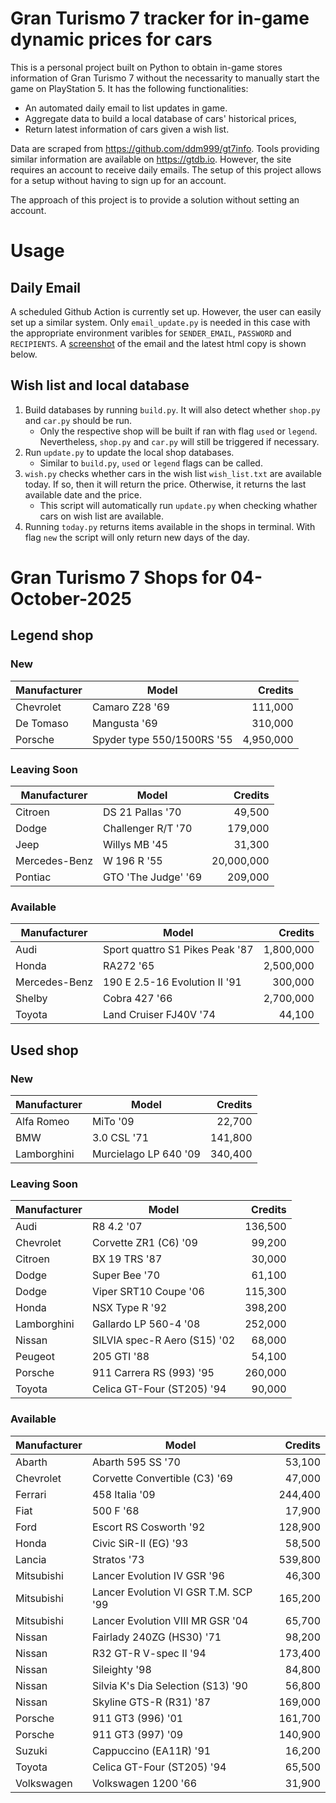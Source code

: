 # Gran Turismo 7 tracker for in-game dynamic prices for cars

This is a personal project built on Python to obtain in-game stores information of Gran Turismo 7 without the necessarity to manually start the game on PlayStation 5. It has the following functionalities:

- An automated daily email to list updates in game.
- Aggregate data to build a local database of cars' historical prices,
- Return latest information of cars given a wish list.

Data are scraped from https://github.com/ddm999/gt7info. Tools providing similar information are available on https://gtdb.io. However, the site requires an account to receive daily emails. The setup of this project allows for a setup without having to sign up for an account.

The approach of this project is to provide a solution without setting an account.

# Usage

## Daily Email

A scheduled Github Action is currently set up. However, the user can easily set up a similar system. Only `email_update.py` is needed in this case with the appropriate environment varibles for `SENDER_EMAIL`, `PASSWORD` and `RECIPIENTS`. A [screenshot](https://raw.githubusercontent.com/marcohoucheng/Gran-Turismo-7-Price-Tracker/main/data/email_screenshot.png) of the email and the latest html copy is shown below.

## Wish list and local database

1. Build databases by running `build.py`. It will also detect whether `shop.py` and `car.py` should be run.
    - Only the respective shop will be built if ran with flag `used` or `legend`. Nevertheless, `shop.py` and `car.py` will still be triggered if necessary.
2. Run `update.py` to update the local shop databases.
    - Similar to `build.py`, `used` or `legend` flags can be called.
3. `wish.py` checks whether cars in the wish list `wish_list.txt` are available today. If so, then it will return the price. Otherwise, it returns the last available date and the price.
    - This script will automatically run `update.py` when checking whather cars on wish list are available.
4. Running `today.py` returns items available in the shops in terminal. With flag `new` the script will only return new days of the day.


# Gran Turismo 7 Shops for 04-October-2025



## Legend shop

### New
 | Manufacturer | Model | Credits |
 | --- | --- | --: |
|Chevrolet|Camaro Z28 '69|111,000|
|De Tomaso|Mangusta '69|310,000|
|Porsche|Spyder type 550/1500RS '55|4,950,000|

### Leaving Soon
 | Manufacturer | Model | Credits |
 | --- | --- | --: |
|Citroen|DS 21 Pallas '70|49,500|
|Dodge|Challenger R/T '70|179,000|
|Jeep|Willys MB '45|31,300|
|Mercedes-Benz|W 196 R '55|20,000,000|
|Pontiac|GTO 'The Judge' '69|209,000|

### Available
 | Manufacturer | Model | Credits |
 | --- | --- | --: |
|Audi|Sport quattro S1 Pikes Peak '87|1,800,000|
|Honda|RA272 '65|2,500,000|
|Mercedes-Benz|190 E 2.5-16 Evolution II '91|300,000|
|Shelby|Cobra 427 '66|2,700,000|
|Toyota|Land Cruiser FJ40V '74|44,100|


## Used shop

### New
 | Manufacturer | Model | Credits |
 | --- | --- | --: |
|Alfa Romeo|MiTo '09|22,700|
|BMW|3.0 CSL '71|141,800|
|Lamborghini|Murcielago LP 640 '09|340,400|

### Leaving Soon
 | Manufacturer | Model | Credits |
 | --- | --- | --: |
|Audi|R8 4.2 '07|136,500|
|Chevrolet|Corvette ZR1 (C6) '09|99,200|
|Citroen|BX 19 TRS '87|30,000|
|Dodge|Super Bee '70|61,100|
|Dodge|Viper SRT10 Coupe '06|115,300|
|Honda|NSX Type R '92|398,200|
|Lamborghini|Gallardo LP 560-4 '08|252,000|
|Nissan|SILVIA spec-R Aero (S15) '02|68,000|
|Peugeot|205 GTI '88|54,100|
|Porsche|911 Carrera RS (993) '95|260,000|
|Toyota|Celica GT-Four (ST205) '94|90,000|

### Available
 | Manufacturer | Model | Credits |
 | --- | --- | --: |
|Abarth|Abarth 595 SS '70|53,100|
|Chevrolet|Corvette Convertible (C3) '69|47,000|
|Ferrari|458 Italia '09|244,400|
|Fiat|500 F '68|17,900|
|Ford|Escort RS Cosworth '92|128,900|
|Honda|Civic SiR-II (EG) '93|58,500|
|Lancia|Stratos '73|539,800|
|Mitsubishi|Lancer Evolution IV GSR '96|46,300|
|Mitsubishi|Lancer Evolution VI GSR T.M. SCP '99|165,200|
|Mitsubishi|Lancer Evolution VIII MR GSR '04|65,700|
|Nissan|Fairlady 240ZG (HS30) '71|98,200|
|Nissan|R32 GT-R V-spec II '94|173,400|
|Nissan|Sileighty '98|84,800|
|Nissan|Silvia K's Dia Selection (S13) '90|56,800|
|Nissan|Skyline GTS-R (R31) '87|169,000|
|Porsche|911 GT3 (996) '01|161,700|
|Porsche|911 GT3 (997) '09|140,900|
|Suzuki|Cappuccino (EA11R) '91|16,200|
|Toyota|Celica GT-Four (ST205) '94|65,500|
|Volkswagen|Volkswagen 1200 '66|31,900|
